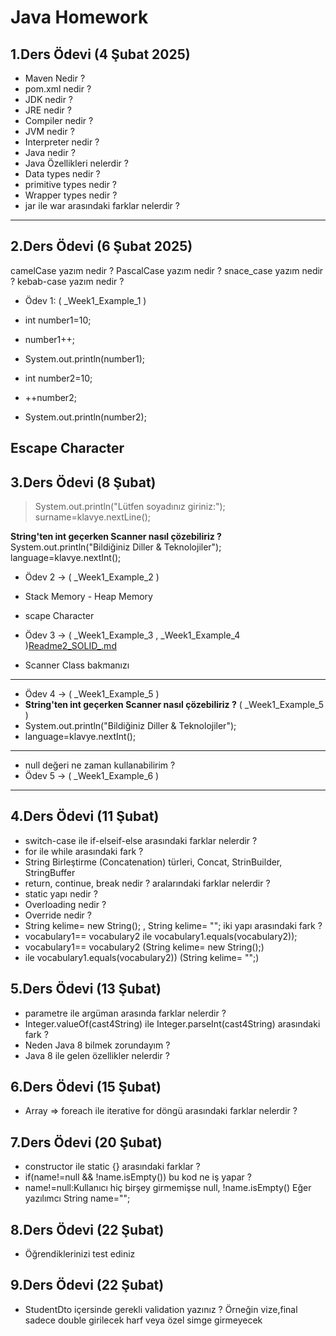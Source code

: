 # Java Homework

## 1.Ders Ödevi (4 Şubat 2025)

- Maven Nedir ?
- pom.xml nedir ?
- JDK nedir ?
- JRE nedir ?
- Compiler nedir ?
- JVM nedir ?
- Interpreter nedir ?
- Java nedir ?
- Java Özellikleri nelerdir ?
- Data types nedir ?
- primitive types nedir ?
- Wrapper types nedir ?
- jar ile war arasındaki farklar nelerdir ?

---

## 2.Ders Ödevi (6 Şubat 2025)

camelCase yazım nedir ?
PascalCase yazım nedir ?
snace_case yazım nedir ?
kebab-case yazım nedir ?

- Ödev 1: ( _Week1_Example_1 )
- int number1=10;
- number1++;
- System.out.println(number1);

- int number2=10;
- ++number2;
- System.out.println(number2);

Escape Character
---

## 3.Ders Ödevi (8 Şubat)

> System.out.println("Lütfen soyadınız giriniz:");
> surname=klavye.nextLine();

**String'ten int geçerken Scanner nasıl çözebiliriz ?**
System.out.println("Bildiğiniz Diller & Teknolojiler");
language=klavye.nextInt();



- Ödev 2 -> ( _Week1_Example_2 )
- Stack Memory - Heap Memory
- scape Character

- Ödev 3 -> ( _Week1_Example_3 , _Week1_Example_4 )[Readme2_SOLID_.md](Readme2_SOLID_.md)
- Scanner Class bakmanızı

---

- Ödev 4 -> ( _Week1_Example_5 )
- **String'ten int geçerken Scanner nasıl çözebiliriz ?** ( _Week1_Example_5 )
- System.out.println("Bildiğiniz Diller & Teknolojiler");
- language=klavye.nextInt();

---
- null değeri ne zaman kullanabilirim ?
- Ödev 5 ->  ( _Week1_Example_6 )


---

## 4.Ders Ödevi (11 Şubat)

- switch-case ile if-elseif-else arasındaki farklar nelerdir ?
- for ile while arasındaki fark ?
- String Birleştirme (Concatenation) türleri, Concat, StrinBuilder, StringBuffer
- return, continue, break nedir ? aralarındaki farklar nelerdir ?
- static yapı nedir ?
- Overloading nedir ?
- Override nedir ?
- String kelime= new String(); , String kelime= ""; iki yapı arasındaki fark ?
- vocabulary1== vocabulary2 ile vocabulary1.equals(vocabulary2));
- vocabulary1== vocabulary2 (String kelime= new String();)
- ile vocabulary1.equals(vocabulary2)) (String kelime= "";)

## 5.Ders Ödevi (13 Şubat)

- parametre ile argüman arasında farklar nelerdir ?
- Integer.valueOf(cast4String) ile Integer.parseInt(cast4String) arasındaki fark ?
- Neden Java 8 bilmek zorundayım ?
- Java 8 ile gelen özellikler nelerdir ?

## 6.Ders Ödevi (15 Şubat)

- Array => foreach ile iterative for döngü arasındaki farklar nelerdir ?

## 7.Ders Ödevi (20 Şubat)
- constructor ile static {} arasındaki farklar ?
- if(name!=null && !name.isEmpty())  bu kod ne iş yapar ?
- name!=null:Kullanıcı hiç birşey girmemişse null,  !name.isEmpty() Eğer yazılımcı String name="";



## 8.Ders Ödevi (22 Şubat)
- Öğrendiklerinizi test ediniz

## 9.Ders Ödevi (22 Şubat)
- StudentDto içersinde gerekli validation yazınız ? Örneğin vize,final sadece double girilecek harf veya özel simge girmeyecek